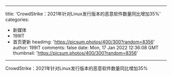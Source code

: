
---
title: 'CrowdStrike：2021年针对Linux发行版本的恶意软件数量同比增加35%'
categories: 
 - 新媒体
 - 199IT
 - 首页更新
headimg: 'https://picsum.photos/400/300?random=8356'
author: 199IT
comments: false
date: Mon, 17 Jan 2022 12:36:08 GMT
thumbnail: 'https://picsum.photos/400/300?random=8356'
---

<div>   
CrowdStrike：2021年针对Linux发行版本的恶意软件数量同比增加35%  
</div>
            